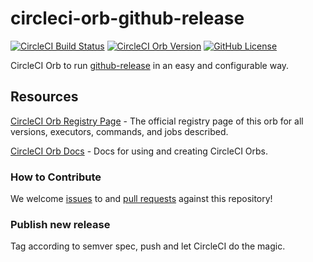 # circleci-orb-github-release

[![CircleCI Build Status](https://circleci.com/gh/timo-reymann/circleci-orb-github-release.svg?style=shield "CircleCI Build Status")](https://circleci.com/gh/timo-reymann/circleci-orb-github-release)
[![CircleCI Orb Version](https://badges.circleci.com/orbs/timo-reymann/github-release.svg)](https://circleci.com/orbs/registry/orb/timo-reymann/github-release)
[![GitHub License](https://img.shields.io/badge/license-MIT-lightgrey.svg)](https://raw.githubusercontent.com/timo-reymann//master/LICENSE)

CircleCI Orb to run [github-release](https://github.com/github-release/github-release) in an easy and configurable way.

## Resources

[CircleCI Orb Registry Page](https://circleci.com/orbs/registry/orb/timo-reymann/) - The official registry page of this
orb for all versions, executors, commands, and jobs described.

[CircleCI Orb Docs](https://circleci.com/docs/2.0/orb-intro/#section=configuration) - Docs for using and creating
CircleCI Orbs.

### How to Contribute

We welcome [issues](https://github.com/timo-reymann//issues) to
and [pull requests](https://github.com/timo-reymann//pulls) against this repository!

### Publish new release

Tag according to semver spec, push and let CircleCI do the magic.
